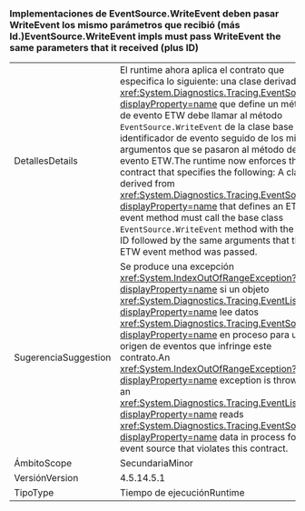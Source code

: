 ### <a name="eventsourcewriteevent-impls-must-pass-writeevent-the-same-parameters-that-it-received-plus-id"></a><span data-ttu-id="dfc8f-101">Implementaciones de EventSource.WriteEvent deben pasar WriteEvent los mismo parámetros que recibió (más Id.)</span><span class="sxs-lookup"><span data-stu-id="dfc8f-101">EventSource.WriteEvent impls must pass WriteEvent the same parameters that it received (plus ID)</span></span>

|   |   |
|---|---|
|<span data-ttu-id="dfc8f-102">Detalles</span><span class="sxs-lookup"><span data-stu-id="dfc8f-102">Details</span></span>|<span data-ttu-id="dfc8f-103">El runtime ahora aplica el contrato que especifica lo siguiente: una clase derivada de <xref:System.Diagnostics.Tracing.EventSource?displayProperty=name> que define un método de evento ETW debe llamar al método <code>EventSource.WriteEvent</code> de la clase base con el identificador de evento seguido de los mismos argumentos que se pasaron al método de evento ETW.</span><span class="sxs-lookup"><span data-stu-id="dfc8f-103">The runtime now enforces the contract that specifies the following: A class derived from <xref:System.Diagnostics.Tracing.EventSource?displayProperty=name> that defines an ETW event method must call the base class <code>EventSource.WriteEvent</code> method with the event ID followed by the same arguments that the ETW event method was passed.</span></span>|
|<span data-ttu-id="dfc8f-104">Sugerencia</span><span class="sxs-lookup"><span data-stu-id="dfc8f-104">Suggestion</span></span>|<span data-ttu-id="dfc8f-105">Se produce una excepción <xref:System.IndexOutOfRangeException?displayProperty=name> si un objeto <xref:System.Diagnostics.Tracing.EventListener?displayProperty=name> lee datos <xref:System.Diagnostics.Tracing.EventSource?displayProperty=name> en proceso para un origen de eventos que infringe este contrato.</span><span class="sxs-lookup"><span data-stu-id="dfc8f-105">An <xref:System.IndexOutOfRangeException?displayProperty=name> exception is thrown if an <xref:System.Diagnostics.Tracing.EventListener?displayProperty=name> reads <xref:System.Diagnostics.Tracing.EventSource?displayProperty=name> data in process for an event source that violates this contract.</span></span>|
|<span data-ttu-id="dfc8f-106">Ámbito</span><span class="sxs-lookup"><span data-stu-id="dfc8f-106">Scope</span></span>|<span data-ttu-id="dfc8f-107">Secundaria</span><span class="sxs-lookup"><span data-stu-id="dfc8f-107">Minor</span></span>|
|<span data-ttu-id="dfc8f-108">Versión</span><span class="sxs-lookup"><span data-stu-id="dfc8f-108">Version</span></span>|<span data-ttu-id="dfc8f-109">4.5.1</span><span class="sxs-lookup"><span data-stu-id="dfc8f-109">4.5.1</span></span>|
|<span data-ttu-id="dfc8f-110">Tipo</span><span class="sxs-lookup"><span data-stu-id="dfc8f-110">Type</span></span>|<span data-ttu-id="dfc8f-111">Tiempo de ejecución</span><span class="sxs-lookup"><span data-stu-id="dfc8f-111">Runtime</span></span>|

